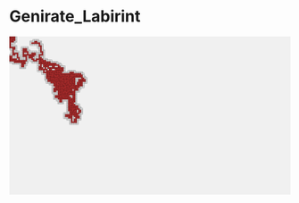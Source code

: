 # Genirate_Labirint

![image](https://github.com/TrewCar/Genirate_Labirint/blob/master/Image/Genirate_Labirint.png)
